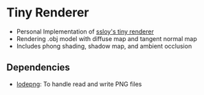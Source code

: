 # Tiny Renderer

- Personal Implementation of [ssloy's tiny renderer](https://github.com/ssloy/tinyrenderer/wiki)
- Rendering .obj model with diffuse map and tangent normal map
- Includes phong shading, shadow map, and ambient occlusion

## Dependencies

- [lodepng](https://github.com/lvandeve/lodepng): To handle read and write PNG files
